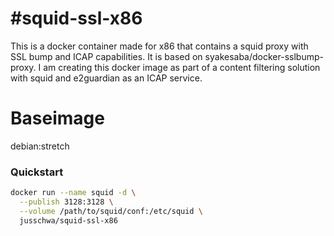 #squid-ssl-x86
======================
This is a docker container made for x86 that contains a squid proxy with SSL bump and ICAP capabilities.
It is based on syakesaba/docker-sslbump-proxy.
I am creating this docker image as part of a content filtering solution with squid and e2guardian as an ICAP service.

Baseimage
======================
debian:stretch

### Quickstart 
```bash
docker run --name squid -d \
  --publish 3128:3128 \
  --volume /path/to/squid/conf:/etc/squid \
  jusschwa/squid-ssl-x86
```

